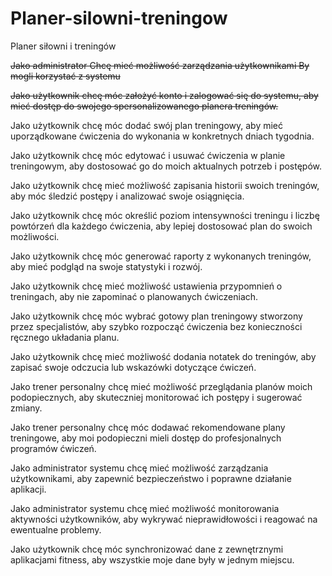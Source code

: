 # Planer-silowni-treningow

Planer siłowni i treningów

~~Jako administrator
Chcę mieć możliwość zarządzania użytkownikami
By mogli korzystać z systemu~~

~~Jako użytkownik
chcę móc założyć konto i zalogować się do systemu,
aby mieć dostęp do swojego spersonalizowanego planera treningów.~~

Jako użytkownik
chcę móc dodać swój plan treningowy,
aby mieć uporządkowane ćwiczenia do wykonania w konkretnych dniach tygodnia.

Jako użytkownik
chcę móc edytować i usuwać ćwiczenia w planie treningowym,
aby dostosować go do moich aktualnych potrzeb i postępów.

Jako użytkownik
chcę mieć możliwość zapisania historii swoich treningów,
aby móc śledzić postępy i analizować swoje osiągnięcia.

Jako użytkownik
chcę móc określić poziom intensywności treningu i liczbę powtórzeń dla każdego ćwiczenia,
aby lepiej dostosować plan do swoich możliwości.

Jako użytkownik
chcę móc generować raporty z wykonanych treningów,
aby mieć podgląd na swoje statystyki i rozwój.

Jako użytkownik
chcę mieć możliwość ustawienia przypomnień o treningach,
aby nie zapominać o planowanych ćwiczeniach.

Jako użytkownik
chcę móc wybrać gotowy plan treningowy stworzony przez specjalistów,
aby szybko rozpocząć ćwiczenia bez konieczności ręcznego układania planu.

Jako użytkownik
chcę mieć możliwość dodania notatek do treningów,
aby zapisać swoje odczucia lub wskazówki dotyczące ćwiczeń.

Jako trener personalny
chcę mieć możliwość przeglądania planów moich podopiecznych,
aby skuteczniej monitorować ich postępy i sugerować zmiany.

Jako trener personalny
chcę móc dodawać rekomendowane plany treningowe,
aby moi podopieczni mieli dostęp do profesjonalnych programów ćwiczeń.

Jako administrator systemu
chcę mieć możliwość zarządzania użytkownikami,
aby zapewnić bezpieczeństwo i poprawne działanie aplikacji.

Jako administrator systemu
chcę mieć możliwość monitorowania aktywności użytkowników,
aby wykrywać nieprawidłowości i reagować na ewentualne problemy.

Jako użytkownik
chcę móc synchronizować dane z zewnętrznymi aplikacjami fitness,
aby wszystkie moje dane były w jednym miejscu.


